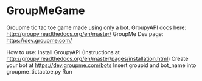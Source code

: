 # GroupMeGame

Groupme tic tac toe game made using only a bot.
GroupyAPI docs here: http://groupy.readthedocs.org/en/master/
GroupMe Dev page: https://dev.groupme.com/

How to use:
  Install GroupyAPI (Instructions at http://groupy.readthedocs.org/en/master/pages/installation.html)
  Create your bot at https://dev.groupme.com/bots
  Insert groupid and bot_name into groupme_tictactoe.py
  Run
